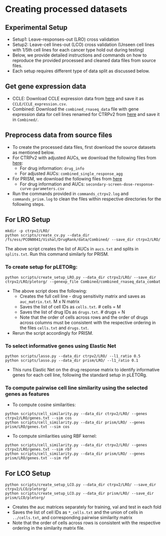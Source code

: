# Creating processed datasets

## Experimental Setup
- Setup1: Leave-responses-out (LRO) cross validation
- Setup2: Leave-cell lines-out (LCO) cross validation (Unseen cell lines with 1/5th cell lines for each cancer type hold out during testing)
- Below, we provide detailed instructions and commands on how to reproduce the provided processed and cleaned data files from source files.
- Each setup requires different type of data split as discussed below.

## Get gene expression data
- CCLE: Download CCLE expression data from [here](https://ndownloader.figshare.com/files/34008404) and save it as `CCLE/CCLE_expression.csv`.
- Combined: Download the `combined_rnaseq_data` file with gene expression data for cell lines renamed for CTRPv2 from [here](https://modac.cancer.gov/assetDetails?dme_data_id=NCI-DME-MS01-8088592) and save it in `Combined/`.

## Preprocess data from source files
- To create the processed data files, first download the source datasets as mentioned below.
- For CTRPv2 with adjusted AUCs, we download the following files from [here](https://modac.cancer.gov/assetDetails?dme_data_id=NCI-DME-MS01-8088592):
	- For drug information: `drug_info` 
	- For adjusted AUCs: `combined_single_response_agg`
- For PRISM, we download the following files from [here](https://depmap.org/portal/download/all/?releasename=PRISM+Repurposing+19Q4)
	- For drug information and AUCs: `secondary-screen-dose-response-curve-parameters.csv`
- Run the commands provided in `commands_ctrpv2.log` and `commands_prism.log` to clean the files within respective directories for the following steps.

## For LRO Setup
```
mkdir -p ctrpv2/LRO/
python scripts/create_cv.py --data_dir /fs/ess/PCON0041/Vishal/DrugRank/data/Combined/ --save_dir ctrpv2/LRO/
```
The above script creates the list of AUCs in `aucs.txt` and splits in `splits.txt`. Run this command similarly for PRISM.

### To create setup for pLETORg:
```
python scripts/create_setup_LRO.py --data_dir ctrpv2/LRO/ --save_dir ctrpv2/LRO/pletorg/ --genexp_file Combined/combined_rnaseq_data_combat 
```
- The above script does the following:
	- Creates the full cell line - drug sensitivity matrix and saves as `auc_matrix.txt`. M x N matrix
	- Saves the list of cell IDs as `cells.txt`. # cells = M
	- Saves the list of drug IDs as `drugs.txt`. # drugs = N
	- Note that the order of cells across rows and the order of drugs across columns must be consistent
		with the respective ordering in the files `cells.txt` and `drugs.txt`.
- Rerun the script accordingly for PRISM.

### To select informative genes using Elastic Net
```
python scripts/lasso.py --data_dir ctrpv2/LRO/ --l1_ratio 0.5
python scripts/lasso.py --data_dir prism/LRO/ --l1_ratio 0.1
```
- This runs Elastic Net on the drug response matrix to identify informative genes for each cell line, following the standard setup in pLETORg.

### To compute pairwise cell line similarity using the selected genes as features
- To compute cosine similarities:
```
python scripts/cell_similarity.py --data_dir ctrpv2/LRO/ --genes ctrpv2/LRO/genes.txt --sim cos
python scripts/cell_similarity.py --data_dir prism/LRO/ --genes prism/LRO/genes.txt --sim cos
```
- To compute simliarities using RBF kernel:
```
python scripts/cell_similarity.py --data_dir ctrpv2/LRO/ --genes ctrpv2/LRO/genes.txt --sim rbf
python scripts/cell_similarity.py --data_dir prism/LRO/ --genes prism/LRO/genes.txt --sim rbf
```

## For LCO Setup
```
python scripts/create_setup_LCO.py --data_dir ctrpv2/LRO/ --save_dir ctrpv2/LCO/pletorg/
python scripts/create_setup_LCO.py --data_dir prism/LRO/ --save_dir prism/LCO/pletorg/
```
- Creates the auc matrices separately for training, val and test in each fold
- Saves the list of cell IDs as `*_cells.txt` and the union of cells in `../cells.txt`, and corresponding pairwise similarity matrix
- Note that the order of cells across rows is consistent with the respective ordering in the similarity matrix file.